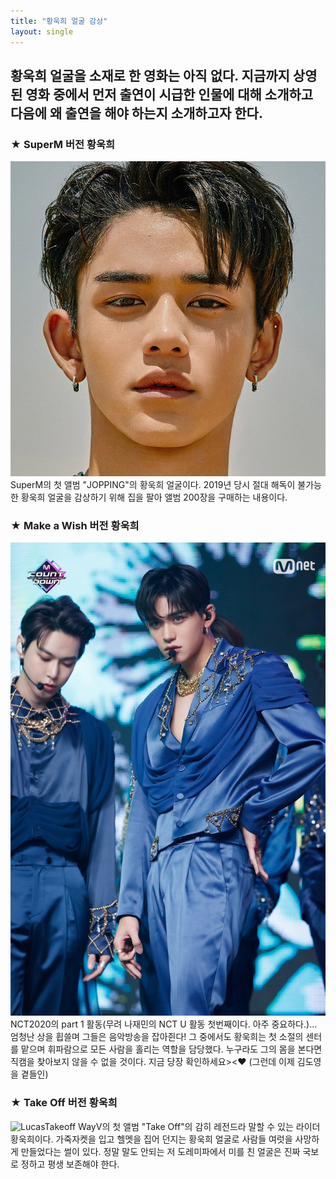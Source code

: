 ```yaml
---
title: "황욱희 얼굴 감상"
layout: single
---
```


황욱희 얼굴을 소재로 한 영화는 아직 없다. 지금까지 상영된 영화 중에서 먼저 출연이 시급한 인물에 대해 소개하고 다음에 왜 출연을 해야 하는지 소개하고자 한다.
---
### ★ SuperM 버전 황욱희
![Lucas](/assets/images/lucas.png)
SuperM의 첫 앨범 "JOPPING"의 황욱희 얼굴이다. 2019년 당시 절대 해독이 불가능한 황욱희 얼굴을 감상하기 위해 집을 팔아 앨범 200장을 구매하는 내용이다.


### ★ Make a Wish 버전 황욱희
![Lucasjeonshin](/assets/images/lucasmakeawish.png)
NCT2020의 part 1 활동(무려 나재민의 NCT U 활동 첫번째이다. 아주 중요하다.)... 엄청난 상을 휩쓸며 그들은 음악방송을 잡아쥔다! 그 중에서도 황욱희는 첫 소절의 센터를 맡으며 휘파람으로 모든 사람을 홀리는 역할을 담당했다. 누구라도 그의 몸을 본다면 직캠을 찾아보지 않을 수 없을 것이다. 지금 당장 확인하세요><♥ (그런데 이제 김도영을 곁들인)

### ★ Take Off 버전 황욱희
![LucasTakeoff](/assets/images/lucastakeoff.png)
WayV의 첫 앨범 "Take Off"의 감히 레전드라 말할 수 있는 라이더 황욱희이다. 가죽자켓을 입고 헬멧을 집어 던지는 황욱희 얼굴로 사람들 여럿을 사망하게 만들었다는  썰이 있다. 정말 말도 안되는 저 도레미파에서 미를 친 얼굴은 진짜 국보로 정하고 평생 보존해야 한다. 
